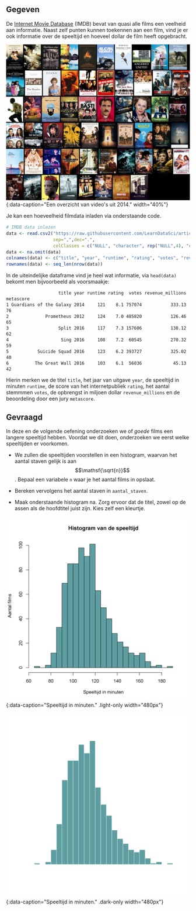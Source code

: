 ## Gegeven

De <a href="https://www.imdb.com/" target="_blank">Internet Movie Database</a> (IMDB) bevat van quasi alle films een veelheid aan informatie. Naast zelf punten kunnen toekennen aan een film, vind je er ook informatie over de speeltijd en hoeveel dollar de film heeft opgebracht.

![Een overzicht van video's uit 2014.](media/imdb.jpg "Een overzicht van video's uit 2014."){:data-caption="Een overzicht van video's uit 2014." width="40%"}

Je kan een hoeveelheid filmdata inladen via onderstaande code.

```R
# IMDB data inlezen
data <- read.csv2("https://raw.githubusercontent.com/LearnDataSci/articles/master/Python%20Pandas%20Tutorial%20A%20Complete%20Introduction%20for%20Beginners/IMDB-Movie-Data.csv",
                  sep=",",dec=".",
                  colClasses = c("NULL", "character", rep("NULL",4), "character", rep("numeric", 5)))
data <- na.omit(data)
colnames(data) <- c("title", "year", "runtime", "rating", "votes", "revenue_millions","metascore")
rownames(data) <- seq_len(nrow(data))
```

In de uiteindelijke dataframe vind je heel wat informatie, via `head(data)` bekomt men bijvoorbeeld als voorsmaakje:

```
                    title year runtime rating  votes revenue_millions metascore
1 Guardians of the Galaxy 2014     121    8.1 757074           333.13        76
2              Prometheus 2012     124    7.0 485820           126.46        65
3                   Split 2016     117    7.3 157606           138.12        62
4                    Sing 2016     108    7.2  60545           270.32        59
5           Suicide Squad 2016     123    6.2 393727           325.02        40
6          The Great Wall 2016     103    6.1  56036            45.13        42
```

Hierin merken we de titel `title`, het jaar van uitgave `year`, de speeltijd in minuten `runtime`, de score van het internetpubliek `rating`, het aantal stemmmen `votes`, de opbrengst in miljoen dollar `revenue_millions` en de beoordeling door een jury `metascore`.

## Gevraagd

In deze en de volgende oefening onderzoeken we of *goede* films een langere speeltijd hebben. Voordat we dit doen, onderzoeken we eerst welke speeltijden er voorkomen.

- We zullen die speeltijden voorstellen in een histogram, waarvan het aantal staven gelijk is aan $$\mathsf{\sqrt{n}}$$. Bepaal een variabele `n` waar je het aantal films in opslaat.

- Bereken vervolgens het aantal staven in `aantal_staven`.

- Maak onderstaande histogram na. Zorg ervoor dat de titel, zowel op de assen als de hoofdtitel juist zijn. Kies zelf een kleurtje.

![Speeltijd in minuten.](media/plot.png "Speeltijd in minuten."){:data-caption="Speeltijd in minuten." .light-only width="480px"}

![Speeltijd in minuten.](media/plot_dark.png "Speeltijd in minuten."){:data-caption="Speeltijd in minuten." .dark-only width="480px"}